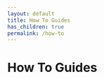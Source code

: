 ```yaml
---
layout: default
title: How To Guides
has_children: true
permalink: /how-to
---
```


# How To Guides
